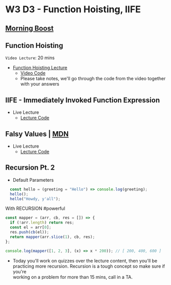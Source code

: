 # W3 D3 - Function Hoisting, IIFE

## [Morning Boost]

## Function Hoisting

`Video Lecture`: 20 mins

- [Function Hoisting Lecture]
  - [Video Code](./code-it-out/function_hoisting.js)
  - Please take notes, we'll go through the code from the video together\
  with your answers

## IIFE - Immediately Invoked Function Expression

- Live Lecture
  - [Lecture Code](./code-it-out/iife.js)

## Falsy Values | [MDN](https://developer.mozilla.org/en-US/docs/Glossary/Falsy)

- Live Lecture
  - [Lecture Code](./code-it-out/falsy_values.js)

## Recursion Pt. 2

- Default Parameters

```js
  const hello = (greeting = "Hello") => console.log(greeting);
  hello();
  hello("Howdy, y'all");

```

With RECURSION #powerful

```js
const mapper = (arr, cb, res = []) => {
  if (!arr.length) return res;
  const el = arr[0];
  res.push(cb(el));
  return mapper(arr.slice(1), cb, res);
};

console.log(mapper([1, 2, 3], (x) => x * 200)); // [ 200, 400, 600 ]
```

- Today you'll work on quizzes over the lecture content, then you'll be\
practicing more recursion. Recursion is a tough concept so make sure if you're\
working on a problem for more than 15 mins, call in a TA.

<!-- Links per cohort -->

[Morning boost]: https://open.appacademy.io/learn/js-py---jul-2021-cohort-1-online/week-3-jul-2021-cohort-1-online/wednesday-morning-boost
[Function Hoisting Lecture]: https://open.appacademy.io/learn/js-py---jul-2021-cohort-1-online/week-3-jul-2021-cohort-1-online/function-hoisting-lecture

<!-- Constant Links -->
